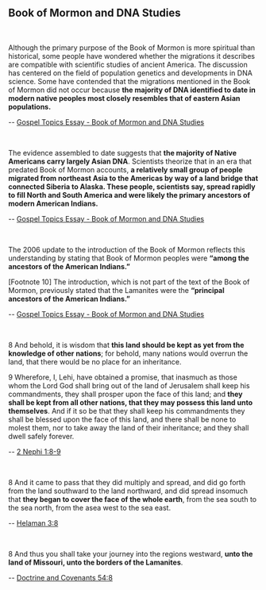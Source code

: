 ## Book of Mormon and DNA Studies

<br>

Although the primary purpose of the Book of Mormon is more spiritual than historical, some people have wondered whether the migrations it describes are compatible with scientific studies of ancient America. The discussion has centered on the field of population genetics and developments in DNA science. Some have contended that the migrations mentioned in the Book of Mormon did not occur because **the majority of DNA identified to date in modern native peoples most closely resembles that of eastern Asian populations.**

-- [Gospel Topics Essay - Book of Mormon and DNA Studies](https://www.churchofjesuschrist.org/study/manual/gospel-topics-essays/book-of-mormon-and-dna-studies)

<br>

The evidence assembled to date suggests that **the majority of Native Americans carry largely Asian DNA**. Scientists theorize that in an era that predated Book of Mormon accounts, **a relatively small group of people migrated from northeast Asia to the Americas by way of a land bridge that connected Siberia to Alaska. These people, scientists say, spread rapidly to fill North and South America and were likely the primary ancestors of modern American Indians.**

-- [Gospel Topics Essay - Book of Mormon and DNA Studies](https://www.churchofjesuschrist.org/study/manual/gospel-topics-essays/book-of-mormon-and-dna-studies)

<br>

The 2006 update to the introduction of the Book of Mormon reflects this understanding by stating that Book of Mormon peoples were **“among the ancestors of the American Indians.”**

[Footnote 10] The introduction, which is not part of the text of the Book of Mormon, previously stated that the Lamanites were the **“principal ancestors of the American Indians.”**

-- [Gospel Topics Essay - Book of Mormon and DNA Studies](https://www.churchofjesuschrist.org/study/manual/gospel-topics-essays/book-of-mormon-and-dna-studies)

<br>

8 And behold, it is wisdom that **this land should be kept as yet from the knowledge of other nations**; for behold, many nations would overrun the land, that there would be no place for an inheritance.

9 Wherefore, I, Lehi, have obtained a promise, that inasmuch as those whom the Lord God shall bring out of the land of Jerusalem shall keep his commandments, they shall prosper upon the face of this land; and **they shall be kept from all other nations, that they may possess this land unto themselves**. And if it so be that they shall keep his commandments they shall be blessed upon the face of this land, and there shall be none to molest them, nor to take away the land of their inheritance; and they shall dwell safely forever.

-- [2 Nephi 1:8-9](https://www.churchofjesuschrist.org/study/scriptures/bofm/2-ne/1?verses=8-9#8)

<br>

8 And it came to pass that they did multiply and spread, and did go forth from the land southward to the land northward, and did spread insomuch that **they began to cover the face of the whole earth**, from the sea south to the sea north, from the asea west to the sea east.

-- [Helaman 3:8](https://www.churchofjesuschrist.org/study/scriptures/bofm/hel/3?verses=8#8)

<br>

8 And thus you shall take your journey into the regions westward, **unto the land of Missouri, unto the borders of the Lamanites**.

-- [Doctrine and Covenants 54:8](https://www.churchofjesuschrist.org/study/scriptures/dc-testament/dc/54?verses=8#8)

<br>